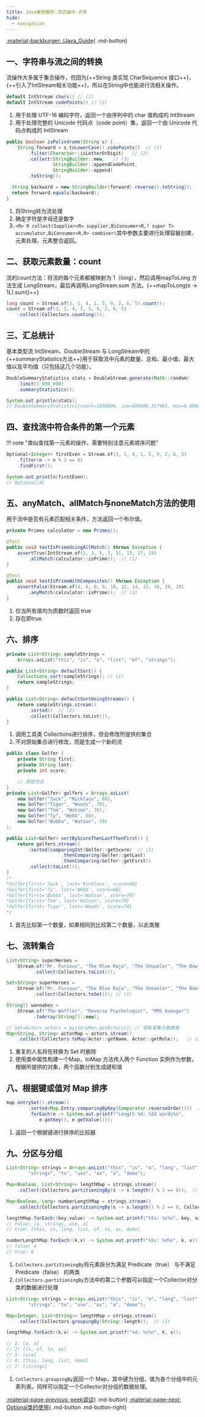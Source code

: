 ```yaml
---
title: Java案例解析-流式操作-许多
hide:
  - navigation
---
```


[:material-backburger: /Java_Guide](/Java_Guide/#五流式操作){ .md-button}

## 一、字符串与流之间的转换

流操作大多属于集合操作，但因为{++String 类实现 CharSequence 接口++}，{++引入了IntStream相关功能++}，所以在String中也能进行流相关操作。

``` java linenums="1" title="1-1 CharSequence接口方法"
default IntStream chars() // (1)
default IntStream codePoints() // (2)
```

1.  用于处理 UTF-16 编码字符，返回一个由序列中的 char 值构成的 IntStream
2.  用于处理完整的 Unicode 代码点（code point）集，返回一个由 Unicode 代码点构成的 IntStream

``` java linenums="1" title="1-2 检查字符串是否为回文字符串"
public boolean isPalindrome(String s) {
    String forward = s.toLowerCase().codePoints()  // (1)
        .filter(Character::isLetterOrDigit)   // (2)
        .collect(StringBuilder::new,   // (3)
                 StringBuilder::appendCodePoint,
                 StringBuilder::append)
        .toString();

  String backward = new StringBuilder(forward).reverse().toString();
  return forward.equals(backward);
}
```

1.  将String转为流处理
2.  确定字符是字母还是数字
3.  `<R> R collect(Supplier<R> supplier,BiConsumer<R,? super T> accumulator,BiConsumer<R,R> combiner)`其中参数主要进行处理容器创建、元素处理、元素整合返回。

## 二、获取元素数量：count

流的count方法：将流的每个元素都被映射为 1（long），然后调用mapToLong 方法生成 LongStream，最后再调用LongStream.sum 方法。{++mapToLong(e -> 1L).sum()++}

``` java linenums="1" title="2-1 统计数量"
long count = Stream.of(3, 1, 4, 1, 5, 9, 2, 6, 5).count();
count = Stream.of(3, 1, 4, 1, 5, 9, 2, 6, 5)
    .collect(Collectors.counting());
```

## 三、汇总统计

基本类型流 IntStream、DoubleStream 与 LongStream中的{++summaryStatistics方法++}用于获取流中元素的数量、总和、最小值、最大值以及平均值（只包括这几个功能）。

``` java linenums="1" title="3-1 汇总统计"
DoubleSummaryStatistics stats = DoubleStream.generate(Math::random)
    .limit(1_000_000)
    .summaryStatistics();

System.out.println(stats); 
// DoubleSummaryStatistics{count=1000000, sum=499608.317465, min=0.000001, average=0.499608, max=0.999999}
```

## 四、查找流中符合条件的第一个元素

!!! note "类似查找第一元素的操作，需要特别注意元素顺序问题"

``` java linenums="1" title="4-1 查找第一个元素"
Optional<Integer> firstEven = Stream.of(3, 1, 4, 1, 5, 9, 2, 6, 5)
    .filter(n -> n % 2 == 0)
    .findFirst();

System.out.println(firstEven);
// Optional[4]
```

## 五、anyMatch、allMatch与noneMatch方法的使用

用于流中是否有元素匹配相关条件，方法返回一个布尔值。

``` java linenums="1" title="5-1 是否为质数"
private Primes calculator = new Primes();

@Test
public void testIsPrimeUsingAllMatch() throws Exception {
    assertTrue(IntStream.of(2, 3, 5, 7, 11, 13, 17, 19)
        .allMatch(calculator::isPrime));  // (1)
}

@Test
public void testIsPrimeWithComposites() throws Exception {
    assertFalse(Stream.of(4, 6, 8, 9, 10, 12, 14, 15, 16, 18, 20)
        .anyMatch(calculator::isPrime));  // (2)
}
```

1.  仅当所有值均为质数时返回 true
2.  存在即true

## 六、排序

``` java linenums="1" title="6-1 流元素排序"
private List<String> sampleStrings =
    Arrays.asList("this", "is", "a", "list", "of", "strings");

public List<String> defaultSort() {
    Collections.sort(sampleStrings); // (1)
    return sampleStrings;
}

public List<String> defaultSortUsingStreams() {
    return sampleStrings.stream()
        .sorted()  // (2)
        .collect(Collectors.toList());
}
```

1.  调用工具类 Collections进行排序，但会修改所提供的集合
2.  不对原始集合进行修改，而是生成一个新的流

``` java linenums="1" title="6-2 根据各个球手的得分、姓氏、名字进行排序"
public class Golfer {
    private String first;
    private String last;
    private int score;

    // 其他方法
}
private List<Golfer> golfers = Arrays.asList(
    new Golfer("Jack", "Nicklaus", 68),
    new Golfer("Tiger", "Woods", 70),
    new Golfer("Tom", "Watson", 70),
    new Golfer("Ty", "Webb", 68),
    new Golfer("Bubba", "Watson", 70)
);

public List<Golfer> sortByScoreThenLastThenFirst() {
    return golfers.stream()
        .sorted(comparingInt(Golfer::getScore)  // (1)
                    .thenComparing(Golfer::getLast)
                    .thenComparing(Golfer::getFirst))
        .collect(toList());
}
/*
*Golfer{first='Jack', last='Nicklaus', score=68}
*Golfer{first='Ty', last='Webb', score=68}
*Golfer{first='Bubba', last='Watson', score=70}
*Golfer{first='Tom', last='Watson', score=70}
*Golfer{first='Tiger', last='Woods', score=70}
*/
```

1.  首先比较第一个数量，如果相同则比较第二个数量，以此类推

## 七、流转集合

``` java linenums="1" title="7-1"
List<String> superHeroes =
    Stream.of("Mr. Furious", "The Blue Raja", "The Shoveler", "The Bowler", "Invisible Boy", "The Spleen", "The Sphinx")
          .collect(Collectors.toList());

Set<String> superHeroes =
    Stream.of("Mr. Furious", "The Blue Raja", "The Shoveler", "The Bowler", "Invisible Boy", "The Spleen", "The Sphinx")
          .collect(Collectors.toSet()); // (1)

String[] wannabes =
    Stream.of("The Waffler", "Reverse Psychologist", "PMS Avenger")
          .toArray(String[]::new);

// Set<Actor> actors = mysteryMen.getActors(); // 获取某集合数据类
Map<String, String> actorMap = actors.stream()
    .collect(Collectors.toMap(Actor::getName, Actor::getRole));   // (2)
```

1.  重复的人名将在转换为 Set 时删除
2.  使用类中属性构建一个Map，toMap 方法传入两个 Function 实例作为参数，根据所提供的对象，两个函数分别生成键和值

## 八、根据键或值对 Map 排序

``` java linenums="1" title="8-1"
map.entrySet().stream()
        .sorted(Map.Entry.comparingByKey(Comparator.reverseOrder()))  // (1)
        .forEach(e -> System.out.printf("Length %d: %2d words%n",
            e.getKey(), e.getValue()));
```

1.  返回一个根据键进行排序的比较器

## 九、分区与分组

``` java linenums="1" title="9-1"
List<String> strings = Arrays.asList("this", "is", "a", "long", "list", "of",
        "strings", "to", "use", "as", "a", "demo");

Map<Boolean, List<String>> lengthMap = strings.stream()
    .collect(Collectors.partitioningBy(s -> s.length() % 2 == 0));  // (1)

Map<Boolean, Long> numberLengthMap = strings.stream()
    .collect(Collectors.partitioningBy(s -> s.length() % 2 == 0, Collectors.counting()));  // (2)

lengthMap.forEach((key,value) -> System.out.printf("%5s: %s%n", key, value));
// false: [a, strings, use, a]
// true: [this, is, long, list, of, to, as, demo]

numberLengthMap.forEach((k,v) -> System.out.printf("%5s: %d%n", k, v));
// false: 4
// true: 8
```

1.  `Collectors.partitioningBy`将元素拆分为满足 Predicate（true） 与不满足 Predicate（false） 的两类
2.  `Collectors.partitioningBy`方法中的第二个参数可以指定一个Collector对分类的数据进行处理

``` java linenums="1" title="9-2"
List<String> strings = Arrays.asList("this", "is", "a", "long", "list", "of",
        "strings", "to", "use", "as", "a", "demo");

Map<Integer, List<String>> lengthMap = strings.stream()
    .collect(Collectors.groupingBy(String::length));  // (1)

lengthMap.forEach((k,v) -> System.out.printf("%d: %s%n", k, v));

// 1: [a, a]
// 2: [is, of, to, as]
// 3: [use]
// 4: [this, long, list, demo]
// 7: [strings]
```

1.  `Collectors.groupingBy`返回一个 Map，其中键为分组，值为各个分组中的元素列表。同样可以指定一个Collector对分组的数据处理。

[:material-page-previous: peek调试](stream_peek.md){ .md-button}  [:material-page-next: Optional类的使用](optional.md){ .md-button .md-button-right}